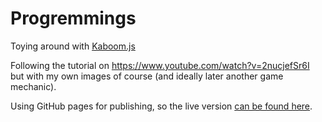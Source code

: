 # Progremmings
Toying around with [Kaboom.js](https://kaboomjs.com)

Following the tutorial on https://www.youtube.com/watch?v=2nucjefSr6I but with my own images of course (and ideally later another game mechanic).

Using GitHub pages for publishing, so the live version [can be found here](https://sebug.github.io/progremmings/).

